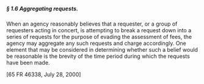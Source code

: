 ##### § 1.6 Aggregating requests. #####

When an agency reasonably believes that a requester, or a group of requesters acting in concert, is attempting to break a request down into a series of requests for the purpose of evading the assessment of fees, the agency may aggregate any such requests and charge accordingly. One element that may be considered in determining whether such a belief would be reasonable is the brevity of the time period during which the requests have been made.

[65 FR 46338, July 28, 2000]